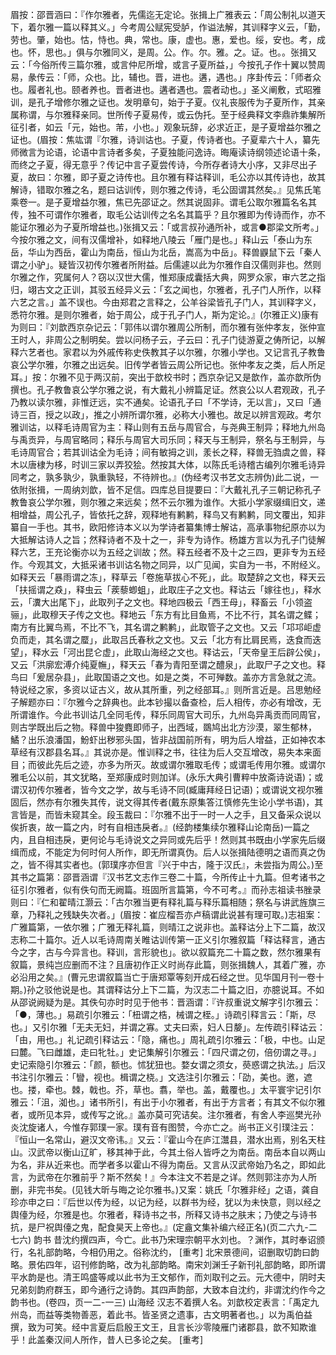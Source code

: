 <!-- { "loadSidebar": true } -->
眉按：邵晋涵曰：『作尔雅者，先儒迄无定论。张揖上广雅表云：「周公制礼以道天下，着尔雅一篇以释其义。」今考周公赋宪受胪，作谥法解，其训释字义云，「勤，劳也。肇，始也。怙，恃也。典，常也。康，虚也。惠，爱也。绥，安也。考，成也。怀，思也。」俱与尔雅同义，是周。公。作。尔。雅。之。证。也。。张揖又云：「今俗所传三篇尔雅，或言仲尼所增，或言子夏所益，」今按孔子作十翼以赞周易，彖传云：「师，众也。比，辅也。晋，进也。遘，遇也。」序卦传云：「师者众也。履者礼也。颐者养也。晋者进也。遘者遇也。震者动也。」圣义阐敷，式昭雅训，是孔子增修尔雅之证也。发明章句，始于子夏。仪礼丧服传为子夏所作，其亲属称谓，与尔雅释亲同。世所传子夏易传，或云伪托。至于经典释文李鼎祚集解所征引者，如云「元，始也。芾，小也。」观象玩辞，必求近正，是子夏增益尔雅之证也。(眉按：焦竑谓『尔雅，诗训诂也。子夏，传诗者也。子夏辈六十人，纂先师微言为论语，论语中言诗者多矣，子夏独能问逸诗。晦庵读诗纲领述论语十条，而终之子夏，得无意乎？传记中言子夏尝传诗，今所存者诗大小序，又非尽出子夏，故曰：尔雅，即子夏之诗传也。且尔雅有释诂释训，毛公亦以其传诗也，故其解诗，错取尔雅之名，题曰诂训传，则尔雅之传诗，毛公固谓其然矣。』见焦氏笔乘卷一。是子夏增益尔雅，焦已先邵证之。然其说固非。谓毛公取尔雅篇名名其传，独不可谓作尔雅者，取毛公诂训传之名名其篇乎？且尔雅即为传诗而作，亦不能证尔雅必为子夏所增益也。)张揖又云：「或言叔孙通所补，或言●郡梁文所考。」今按尔雅之文，间有汉儒增补，如释地八陵云「雁门是也。」释山云「泰山为东岳，华山为西岳，霍山为南岳，恒山为北岳，嵩高为中岳」。释兽鼳鼠下云「秦人谓之小驴」。疑皆汉初传尔雅者所附益。后儒遽以此为尔雅作自汉儒则非也。然则尔雅之作，究属何人？窃以汉世大儒，惟郑康成囊括大典，网罗众家，审六艺之指归，翊古文之正训，其驳五经异义云：「玄之闻也，尔雅者，孔子门人所作，以释六艺之言。」盖不误也。今由郑君之言释之，公羊谷梁皆孔子门人，其训释字义，悉符尔雅。是则尔雅者，始于周公，成于孔子门人，斯为定论。』(尔雅正义)康有为则曰：『刘歆西京杂记云：「郭伟以谓尔雅周公所制，而尔雅有张仲孝友，张仲宣王时人，非周公之制明矣。尝以问杨子云，子云曰：孔子门徒游夏之俦所记，以解释六艺者也。家君以为外戚传称史佚教其子以尔雅，尔雅小学也。又记言孔子教鲁哀公学尔雅，尔雅之出远矣。旧传学者皆云周公所记也。张仲孝友之类，后人所足耳。」按：尔雅不见于两汉前，突出于歆校书时；西京杂记又是歆作，盖亦歆所伪撰也。孔子教鲁哀公学尔雅之说，有大戴礼小辨篇足证。然哀公以人君观政，孔子乃教以读尔雅，非惟迂远，实不通矣。论语孔子曰「不学诗，无以言」，又曰「通诗三百，授之以政」，推之小辨所谓尔雅，必称大小雅也。故足以辨言观政。考尔雅训诂，以释毛诗周官为主：释山则有五岳与周官合，与尧典王制异；释地九州岛与禹贡异，与周官略同；释乐与周官大司乐同；释天与王制异，祭名与王制异，与毛诗周官合；若其训诂全为毛诗；间有敏拇之训，羕长之释，释兽无驺虞之兽，释木以唐棣为栘，时训三家以弄狡狯。然按其大体，以陈氏毛诗稽古编列尔雅毛诗异同考之，孰多孰少，孰重孰轻，不待辨也。』(伪经考汉书艺文志辨伪)此二说，一依附张揖，一周纳刘歆，皆不足信。四库总目提要曰：『大戴礼孔子三朝记称孔子教鲁哀公学尔雅，则尔雅之来远矣；然不云尔雅为谁作。大抵小学家缀缉旧文，递相增益，周公孔子，皆依托之辞，观释地有鹣鹣，释鸟又有鹣鹣，同文覆出，知非纂自一手也。其书，欧阳修诗本义以为学诗者纂集博士解诂，高承事物纪原亦以为大抵解诂诗人之旨；然释诗者不及十之一，非专为诗作。杨雄方言以为孔子门徒解释六艺，王充论衡亦以为五经之训故；然。释五经者不及十之三四，更非专为五经作。今观其文，大抵采诸书训诂名物之同异，以广见闻，实自为一书，不附经义。如释天云「暴雨谓之冻」，释草云「卷施草拔心不死」，此。取楚辞之文也，释天云「扶摇谓之猋」，释虫云「蒺藜蝍蛆」，此取庄子之文也。释诂云「嫁往也」，释水云，「瀵大出尾下」，此取列子之文也。释地四极云「西王母」，释畜云「小领盗骊」，此取穆天子传之文也。释地云「东方有比目鱼焉，不比不行，其名谓之鲽；南方有比翼鸟焉，不比不飞，其名谓之鹣鹣」，此取管子之文也。又云「邛邛岠虚负而走，其名谓之蟨」，此取吕氏春秋之文也。又云「北方有比肩民焉，迭食而迭望」，释水云「河出昆仑虚」，此取山海经之文也。释诂云，「天帝皇王后辟公侯」，又云「洪廓宏溥介纯夏幠」，释天云「春为青阳至谓之醴泉」，此取尸子之文也。释鸟曰「爰居杂县」，此取国语之文也。如是之类，不可殚数。盖亦方言急就之流。特说经之家，多资以证古义，故从其所重，列之经部耳。』则所言近是。吕思勉经子解题亦曰：『尔雅今之辞典也。此本钞撮以备查检，后人相传，亦必有增改，无所谓谁作。今此书训诂几全同毛传，释乐同周官大司乐，九州岛异禹贡而同周官，则古学既出后之物。释兽中狻麑即师子，出西域，鵽鸠出北方沙漠，翠生郁林，鱊？出乐浪潘国，魵虾出秽邪头国，皆非战国前所有，明为后人增益，正如神农本草经有汉郡县名耳。』其说亦是。惟训释之书，往往为后人交互增改，易失本来面目；而彼此先后之迹，亦多为所灭。故或谓尔雅取毛传；或谓毛传用尔雅。或谓尔雅毛公以前，其文犹略，至郑康成时则加详。(永乐大典引曹粹中放斋诗说语)；或谓汉初传尔雅者，皆今文之学，故与毛诗不同(臧庸拜经日记语)；或谓说文视尔雅固后，然亦有尔雅失其传，说文得其传者(戴东原集答江慎修先生论小学书语)，其言皆是，而皆未窥其全。段玉裁曰：『尔雅不出于一时一人之手，且又备采众说以俟折衷，故一篇之内，时有自相违戾者。』(经韵楼集续尔雅释山论南岳)一篇之内，且自相违戾，更何论与毛诗说文之异同或先后乎！然则其书既由小学家先后缀缉而成，不能定为何时何人所作，即无所谓真伪。后人以张揖陆德明之语而真之伪之，皆不得其实者也。(郭璞序亦但言『兴于中古，隆于汉氏』，未尝指为周公。)至其书之篇第：邵晋涵谓『汉书艺文志作三卷二十篇，今所传止十九篇。但考诸书之征引尔雅者，似有佚句而无阙篇。班固所言篇第，今不可考。』而孙志祖读书脞录则曰：『仁和翟晴江灏云：「古尔雅当更有释礼篇与释乐篇相随；祭名与讲武旌旗三章，乃释礼之残缺失次者。」(眉按：崔应榴吾亦卢稿谓此说甚有理可取。)志祖案：广雅篇第，一依尔雅；广雅无释礼篇，则晴江之说非也。盖释诂分上下二篇，故汉志称二十篇尔。近人以毛诗周南关睢诂训传第一正义引尔雅叙篇「释诂释言，通古今之字，古与今异言也。释训，言形貌也」。欲以叙篇充二十篇之数，然尔雅果有叙篇，景纯岂应删而不注？且唐初作正义时尚存此篇，则张揖魏人，其着广雅，亦必沿用之矣。』(曹元忠谓叙篇当亡于唐郑覃等刻开成石经之世。见华国月刊一卷十期。)孙之驳他说是也。其谓释诂分上下二篇，为汉志二十篇之旧，亦臆说耳。不如从邵说阙疑为是。其佚句亦时时见于他书：晋涵谓：『许叔重说文解字引尔雅云：「●，薄也。」易疏引尔雅云：「杻谓之梏，械谓之桎。」诗疏引释言云：「斯，尽也。」又引尔雅「无夫无妇，并谓之寡。丈夫曰索，妇人日嫠」。左传疏引释诂云：「由，用也。」礼记疏引释诂云：「隐，痛也。」周礼疏引尔雅云：「极，中也。山足曰麓。飞曰雌雄，走曰牝牡。」史记集解引尔雅云：「四尺谓之仞，倍仞谓之寻。」史记索隐引尔雅云：「颜，额也。怵犹狃也。婺女谓之须女，藀惑谓之执法。」后汉书注引尔雅云：「矕，视也。楫谓之桡。」文选注引尔雅云：「劭，美也。邀，遮也。搂，牵也。棘，戟也。芥，草也。翥，举也。盖，戴覆也。」太平寰宇记引尔雅云：「沮，洳也。」诸书所引，有出于小尔雅者，有出于方言者；有其文不似尔雅者，或所见本异，或传写之讹。』盖亦莫可究诘矣。注尔雅者，有舍人李巡樊光孙炎沈旋诸人，今惟存郭璞一家。璞有音有图赞，今亦亡之。尚书正义引璞注云：『恒山一名常山，避汉文帝讳。』又云：『霍山今在庐江灊县，潜水出焉，别名天柱山。汉武帝以衡山辽旷，移其神于此，今其土俗人皆呼之为南岳。南岳本自以两山为名，非从近来也。而学者多以霍山不得为南岳。又言从汉武帝始乃名之，即如此言，为武帝在尔雅前乎？斯不然矣！』今本注文不若是之详。然则郭注亦为人所删，非完书矣。(见钱大昕与晦之论尔雅书。)又案：姚氏「尔雅非经」之语，龚自珍亦申之曰：『后世以传为经，以记为经，以群书为经，犹以为未快意，则以经之舆儓为经，尔雅是也。尔雅者，释诗书之书，所释又诗书之肤末；乃使之与诗书抗，是尸祝舆儓之鬼，配食昊天上帝也。』(定盦文集补编六经正名)(页二六九-二七六)
韵书
昔沈约撰四声，今亡。此书乃宋理宗朝平水刘也。？渊作，其时奉诏颁行，名礼部韵略，今相仍用之。俗称沈约，
[重考]
北宋景德间，诏删取切韵曰韵略。景佑四年，诏刊修韵略，改为礼部韵略。南宋刘渊壬子新刊礼部韵略，即所谓平水韵是也。清王鸣盛等咸以此书为王文郁作，而刘取刊之云。元大德中，阴时夫兄弟刻韵府群玉，即今通行之诗韵。其四声韵部，大致本自沈约，非谓沈约作今之韵书也。(卷四，页一二-一三)
山海经
汉志不着撰人名。刘歆校定表言：「禹定九州岛，而益等类物善恶，着此书。皆圣贤之遗事，古文明著者也。」以为禹伯益撰，致为可笑。经中言夏后启殷王文王，且言长沙零陵雁门诸郡县，歆不知欺谁乎！此盖秦汉间人所作，昔人已多论之矣。
[重考]
